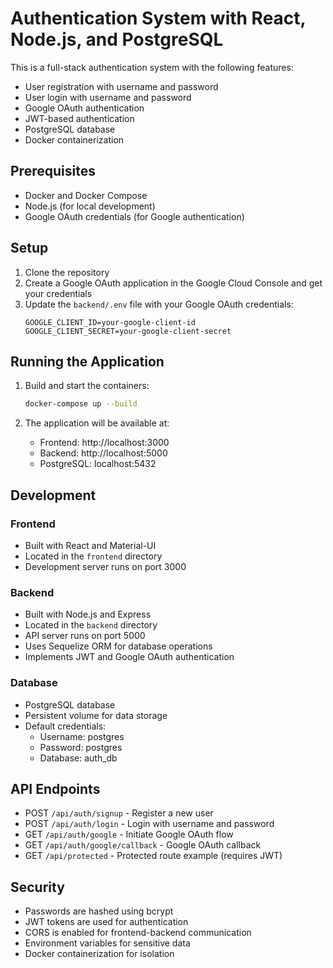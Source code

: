 # Authentication System with React, Node.js, and PostgreSQL

This is a full-stack authentication system with the following features:
- User registration with username and password
- User login with username and password
- Google OAuth authentication
- JWT-based authentication
- PostgreSQL database
- Docker containerization

## Prerequisites

- Docker and Docker Compose
- Node.js (for local development)
- Google OAuth credentials (for Google authentication)

## Setup

1. Clone the repository
2. Create a Google OAuth application in the Google Cloud Console and get your credentials
3. Update the `backend/.env` file with your Google OAuth credentials:
   ```
   GOOGLE_CLIENT_ID=your-google-client-id
   GOOGLE_CLIENT_SECRET=your-google-client-secret
   ```

## Running the Application

1. Build and start the containers:
   ```bash
   docker-compose up --build
   ```

2. The application will be available at:
   - Frontend: http://localhost:3000
   - Backend: http://localhost:5000
   - PostgreSQL: localhost:5432

## Development

### Frontend
- Built with React and Material-UI
- Located in the `frontend` directory
- Development server runs on port 3000

### Backend
- Built with Node.js and Express
- Located in the `backend` directory
- API server runs on port 5000
- Uses Sequelize ORM for database operations
- Implements JWT and Google OAuth authentication

### Database
- PostgreSQL database
- Persistent volume for data storage
- Default credentials:
  - Username: postgres
  - Password: postgres
  - Database: auth_db

## API Endpoints

- POST `/api/auth/signup` - Register a new user
- POST `/api/auth/login` - Login with username and password
- GET `/api/auth/google` - Initiate Google OAuth flow
- GET `/api/auth/google/callback` - Google OAuth callback
- GET `/api/protected` - Protected route example (requires JWT)

## Security

- Passwords are hashed using bcrypt
- JWT tokens are used for authentication
- CORS is enabled for frontend-backend communication
- Environment variables for sensitive data
- Docker containerization for isolation 